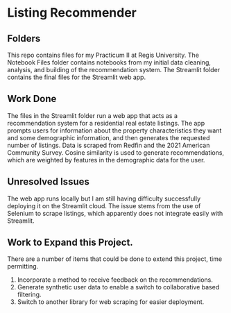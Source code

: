 # Listing Recommender

## Folders
This repo contains files for my Practicum II at Regis University. 
The Notebook Files folder contains notebooks from my initial data cleaning, analysis, and building of the recommendation system. 
The Streamlit folder contains the final files for the Streamlit web app.

## Work Done
The files in the Streamlit folder run a web app that acts as a recommendation system for a residential real estate listings. The app prompts users for information about the property characteristics they want and some demographic information, and then generates the requested number of listings. Data is scraped from Redfin and the 2021 American Community Survey. Cosine similarity is used to generate recommendations, which are weighted by features in the demographic data for the user. 

## Unresolved Issues
The web app runs locally but I am still having difficulty successfully deploying it on the Streamlit cloud. The issue stems from the use of Selenium to scrape listings, which apparently does not integrate easily with Streamlit.

## Work to Expand this Project.
There are a number of items that could be done to extend this project, time permitting. 
  1. Incorporate a method to receive feedback on the recommendations.
  2. Generate synthetic user data to enable a switch to collaborative based filtering.
  3. Switch to another library for web scraping for easier deployment.
